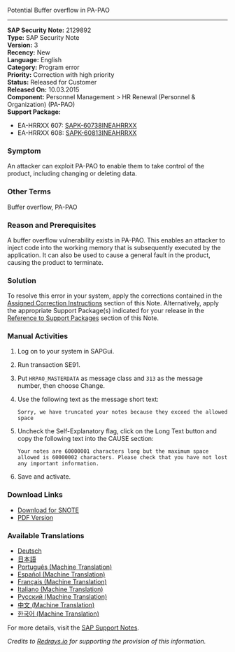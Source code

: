 Potential Buffer overflow in PA-PAO

---

**SAP Security Note:** 2129892  
**Type:** SAP Security Note  
**Version:** 3  
**Recency:** New  
**Language:** English  
**Category:** Program error  
**Priority:** Correction with high priority  
**Status:** Released for Customer  
**Released On:** 10.03.2015  
**Component:** Personnel Management > HR Renewal (Personnel & Organization) (PA-PAO)  
**Support Package:**  
- EA-HRRXX 607: [SAPK-60738INEAHRRXX](https://me.sap.com/supportpackage/SAPK-60738INEAHRRXX)  
- EA-HRRXX 608: [SAPK-60813INEAHRRXX](https://me.sap.com/supportpackage/SAPK-60813INEAHRRXX)  

### Symptom
An attacker can exploit PA-PAO to enable them to take control of the product, including changing or deleting data.

### Other Terms
Buffer overflow, PA-PAO

### Reason and Prerequisites
A buffer overflow vulnerability exists in PA-PAO. This enables an attacker to inject code into the working memory that is subsequently executed by the application. It can also be used to cause a general fault in the product, causing the product to terminate.

### Solution
To resolve this error in your system, apply the corrections contained in the [Assigned Correction Instructions](https://me.sap.com/corrins/0002129892/5369) section of this Note. Alternatively, apply the appropriate Support Package(s) indicated for your release in the [Reference to Support Packages](https://me.sap.com/supportpackage/SAPK-60738INEAHRRXX) section of this Note.

### Manual Activities
1. Log on to your system in SAPGui.
2. Run transaction SE91.
3. Put `HRPAO_MASTERDATA` as message class and `313` as the message number, then choose Change.
4. Use the following text as the message short text:
   
   ```
   Sorry, we have truncated your notes because they exceed the allowed space
   ```
5. Uncheck the Self-Explanatory flag, click on the Long Text button and copy the following text into the CAUSE section:
   
   ```
   Your notes are 60000001 characters long but the maximum space allowed is 60000002 characters. Please check that you have not lost any important information.
   ```
6. Save and activate.

### Download Links
- [Download for SNOTE](https://notesdownloads.sap.com/note/0040000012638292017)
- [PDF Version](https://me.sap.com/support/sfm/notes/print/0002129892?language=en-US&token=6654082697578FB74A3EA002DBBFC5C4)

### Available Translations
- [Deutsch](https://me.sap.com/notes/0002129892/D)
- [日本語](https://me.sap.com/notes/0002129892/J)
- [Português (Machine Translation)](https://me.sap.com/notes/0002129892/P)
- [Español (Machine Translation)](https://me.sap.com/notes/0002129892/S)
- [Français (Machine Translation)](https://me.sap.com/notes/0002129892/F)
- [Italiano (Machine Translation)](https://me.sap.com/notes/0002129892/I)
- [Русский (Machine Translation)](https://me.sap.com/notes/0002129892/R)
- [中文 (Machine Translation)](https://me.sap.com/notes/0002129892/1)
- [한국어 (Machine Translation)](https://me.sap.com/notes/0002129892/3)

For more details, visit the [SAP Support Notes](https://me.sap.com/notes/0002129892).

*Credits to [Redrays.io](https://redrays.io) for supporting the provision of this information.*